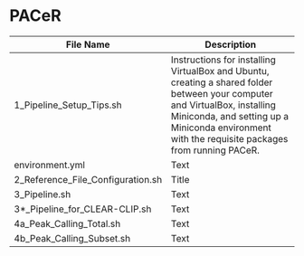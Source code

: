 # PACeR

| File Name                     | Description |
| ----------- | ----------- |
| 1_Pipeline_Setup_Tips.sh      | Instructions for installing VirtualBox and Ubuntu, creating a shared folder between your computer and VirtualBox, installing Miniconda, and setting up a Miniconda environment with the requisite packages from running PACeR.       |
| environment.yml   | Text        |
| 2_Reference_File_Configuration.sh      | Title       |
| 3_Pipeline.sh   | Text        |
| 3\*\_Pipeline_for_CLEAR-CLIP.sh   | Text        |
| 4a_Peak_Calling_Total.sh   | Text        |
| 4b_Peak_Calling_Subset.sh   | Text        |
